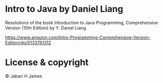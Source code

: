 # Intro to Java by Daniel Liang
Resolutions of the book Introduction to Java Programming, Comprehensive Version (10th Edition) by Y. Daniel Liang

https://www.amazon.com/Intro-Programming-Comprehensive-Version-Edition/dp/0133761312


# License & copyright
© Jabari H James


